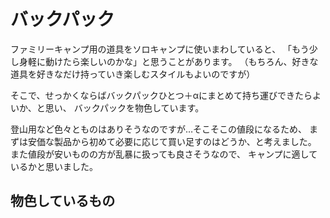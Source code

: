 # バックパック

ファミリーキャンプ用の道具をソロキャンプに使いまわしていると、
「もう少し身軽に動けたら楽しいのかな」と思うことがあります。
（もちろん、好きな道具を好きなだけ持っていき楽しむスタイルもよいのですが）

そこで、せっかくならばバックパックひとつ＋αにまとめて持ち運びできたらよいか、と思い、
バックパックを物色しています。

登山用など色々とものはありそうなのですが…そこそこの値段になるため、
まずは安価な製品から初めて必要に応じて買い足すのはどうか、と考えました。
また値段が安いものの方が乱暴に扱っても良さそうなので、
キャンプに適しているかと思いました。

## 物色しているもの

